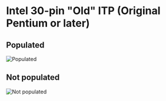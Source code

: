# Intel 30-pin "Old" ITP (Original Pentium or later)
## Populated
![Populated](https://github.com/Necrosys/x86-JTAG-Information/blob/master/Connector/ITP/ITPOld_P.jpg)
## Not populated
![Not populated](https://github.com/Necrosys/x86-JTAG-Information/blob/master/Connector/ITP/ITPOld_NP.jpg)